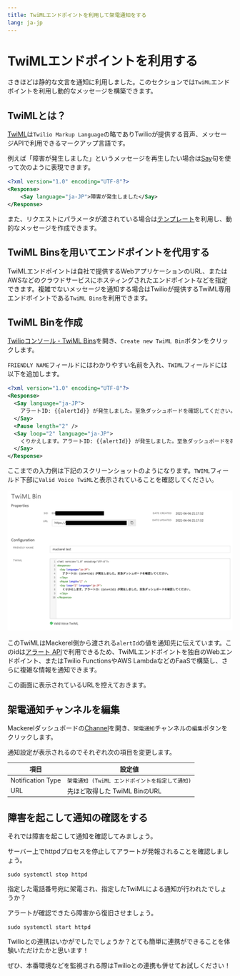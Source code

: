 ```yaml
---
title: TwiMLエンドポイントを利用して架電通知をする
lang: ja-jp
---
```


# TwiMLエンドポイントを利用する

さきほどは静的な文言を通知に利用しました。このセクションでは`TwiML`エンドポイントを利用し動的なメッセージを構築できます。

## TwiMLとは？

[TwiML](https://www.twilio.com/docs/glossary/what-is-twilio-markup-language-twiml)は`Twilio Markup Language`の略でありTwilioが提供する音声、メッセージAPIで利用できるマークアップ言語です。

例えば「障害が発生しました」というメッセージを再生したい場合は[Say](https://jp.twilio.com/docs/voice/twiml/say)句を使って次のように表現できます。

```xml
<?xml version="1.0" encoding="UTF-8"?>
<Response>
    <Say language="ja-JP">障害が発生しました</Say>
</Response>
```

また、リクエストにパラメータが渡されている場合は[テンプレート](https://support.twilio.com/hc/en-us/articles/230878368-How-to-use-templates-with-TwiML-Bins)を利用し、動的なメッセージを作成できます。

## TwiML Binsを用いてエンドポイントを代用する

TwiMLエンドポイントは自社で提供するWebアプリケーションのURL、またはAWSなどのクラウドサービスにホスティングされたエンドポイントなどを指定できます。複雑でないメッセージを通知する場合はTwilioが提供するTwiML専用エンドポイントである`TwiML Bins`を利用できます。

## TwiML Binを作成

[Twilioコンソール - TwiML Bins](https://jp.twilio.com/console/twiml-bins)を開き、`Create new TwiML Bin`ボタンをクリックします。

`FRIENDLY NAME`フィールドにはわかりやすい名前を入れ、`TWIML`フィールドには以下を追加します。

```xml
<?xml version="1.0" encoding="UTF-8"?>
<Response>
  <Say language="ja-JP">
    アラートID: {{alertId}} が発生しました。至急ダッシュボードを確認してください。
  </Say>
  <Pause length="2" />
  <Say loop="2" language="ja-JP">
    くりかえします。アラートID: {{alertId}} が発生しました。至急ダッシュボードを確認してください。
  </Say>
</Response>
```

ここまでの入力例は下記のスクリーンショットのようになります。`TWIML`フィールド下部に`Valid Voice TwiML`と表示されていることを確認してください。

![TwiML Bin](./twiml_bin.png)


このTwiMLはMackerel側から渡される`alertId`の値を通知先に伝えています。このidは[アラート API](https://mackerel.io/ja/api-docs/entry/alerts)で利用できるため、TwiMLエンドポイントを独自のWebエンドポイント、またはTwilio FunctionsやAWS LambdaなどのFaaSで構築し、さらに複雑な情報を通知できます。

この画面に表示されているURLを控えておきます。

## 架電通知チャンネルを編集

Mackerelダッシュボードの[Channel](https://mackerel.io/my/channels)を開き、`架電通知`チャンネルの`編集`ボタンをクリックします。

通知設定が表示されるのでそれぞれ次の項目を変更します。

| 項目 | 設定値 |
| --- | ---- |
| Notification Type | `架電通知 (TwiML エンドポイントを指定して通知)` |
| URL | 先ほど取得した TwiML BinのURL |


## 障害を起こして通知の確認をする

それでは障害を起こして通知を確認してみましょう。

サーバー上でhttpdプロセスを停止してアラートが発報されることを確認しましょう。

```shell
sudo systemctl stop httpd
```

指定した電話番号宛に架電され、指定したTwiMLによる通知が行われたでしょうか？

アラートが確認できたら障害から復旧させましょう。

```shell
sudo systemctl start httpd
```

Twilioとの連携はいかがでしたでしょうか？とても簡単に連携ができることを体験いただけたかと思います！

ぜひ、本番環境などを監視される際はTwilioとの連携も併せてお試しください！